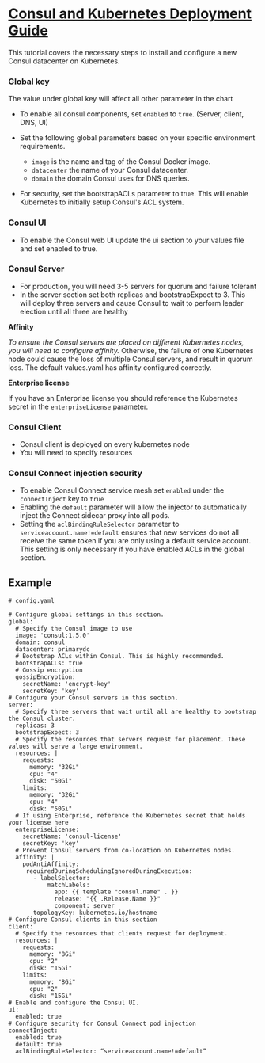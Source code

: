 # [Consul and Kubernetes Deployment Guide](https://learn.hashicorp.com/tutorials/consul/kubernetes-deployment-guide?in=consul/kubernetes)

This tutorial covers the necessary steps to install and configure a new Consul datacenter on Kubernetes.

### Global key

The value under global key will affect all other parameter in the chart

- To enable all consul components, set `enabled` to `true`. (Server, client, DNS, UI)
- Set the following global parameters based on your specific environment requirements.

  - `image` is the name and tag of the Consul Docker image.
  - `datacenter` the name of your Consul datacenter.
  - `domain` the domain Consul uses for DNS queries.

- For security, set the bootstrapACLs parameter to true. This will enable Kubernetes to initially setup Consul's ACL system.

### Consul UI

- To enable the Consul web UI update the ui section to your values file and set enabled to true.

### Consul Server

- For production, you will need 3-5 servers for quorum and failure tolerant
- In the server section set both replicas and bootstrapExpect to 3. This will deploy three servers and cause Consul to wait to perform leader election until all three are healthy

**Affinity**

_To ensure the Consul servers are placed on different Kubernetes nodes, you will need to configure affinity._ Otherwise, the failure of one Kubernetes node could cause the loss of multiple Consul servers, and result in quorum loss. The default values.yaml has affinity configured correctly.

**Enterprise license**

If you have an Enterprise license you should reference the Kubernetes secret in the `enterpriseLicense` parameter.

### Consul Client

- Consul client is deployed on every kubernetes node
- You will need to specify resources

### Consul Connect injection security

- To enable Consul Connect service mesh set `enabled` under the `connectInject` key to `true`
- Enabling the `default` parameter will allow the injector to automatically inject the Connect sidecar proxy into all pods.
- Setting the `aclBindingRuleSelector` parameter to `serviceaccount.name!=default` ensures that new services do not all receive the same token if you are only using a default service account. This setting is only necessary if you have enabled ACLs in the global section.

## Example

```
# config.yaml

# Configure global settings in this section.
global:
  # Specify the Consul image to use
  image: 'consul:1.5.0'
  domain: consul
  datacenter: primarydc
  # Bootstrap ACLs within Consul. This is highly recommended.
  bootstrapACLs: true
  # Gossip encryption
  gossipEncryption:
    secretName: 'encrypt-key'
    secretKey: 'key'
# Configure your Consul servers in this section.
server:
  # Specify three servers that wait until all are healthy to bootstrap the Consul cluster.
  replicas: 3
  bootstrapExpect: 3
  # Specify the resources that servers request for placement. These values will serve a large environment.
  resources: |
    requests:
      memory: "32Gi"
      cpu: "4"
      disk: "50Gi"
    limits:
      memory: "32Gi"
      cpu: "4"
      disk: "50Gi"
  # If using Enterprise, reference the Kubernetes secret that holds your license here
  enterpriseLicense:
    secretName: 'consul-license'
    secretKey: 'key'
  # Prevent Consul servers from co-location on Kubernetes nodes.
  affinity: |
    podAntiAffinity:
     requiredDuringSchedulingIgnoredDuringExecution:
       - labelSelector:
           matchLabels:
             app: {{ template "consul.name" . }}
             release: "{{ .Release.Name }}"
             component: server
       topologyKey: kubernetes.io/hostname
# Configure Consul clients in this section
client:
  # Specify the resources that clients request for deployment.
  resources: |
    requests:
      memory: "8Gi"
      cpu: "2"
      disk: "15Gi"
    limits:
      memory: "8Gi"
      cpu: "2"
      disk: "15Gi"
# Enable and configure the Consul UI.
ui:
  enabled: true
# Configure security for Consul Connect pod injection
connectInject:
  enabled: true
  default: true
  aclBindingRuleSelector: “serviceaccount.name!=default”
```
